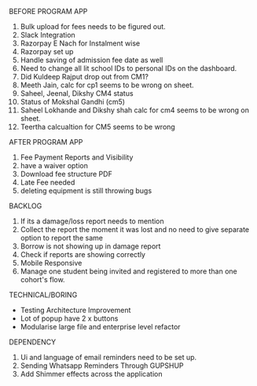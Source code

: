 BEFORE PROGRAM APP

1. Bulk upload for fees needs to be figured out.
2. Slack Integration
3. Razorpay E Nach for Instalment wise
4. Razorpay set up
5. Handle saving of admission fee date as well
6. Need to change all lit school IDs to personal IDs on the dashboard.
7. Did Kuldeep Rajput drop out from CM1?
8. Meeth Jain, calc for cp1 seems to be wrong on sheet.
9. Saheel, Jeenal, Dikshy CM4 status
10. Status of Mokshal Gandhi (cm5)
11. Saheel Lokhande and Dikshy shah calc for cm4 seems to be wrong on sheet.
12. Teertha calcualtion for CM5 seems to be wrong

AFTER PROGRAM APP

1. Fee Payment Reports and Visibility
2. have a waiver option
3. Download fee structure PDF
4. Late Fee needed
5. deleting equipment is still throwing bugs

BACKLOG

1. If its a damage/loss report needs to mention
2. Collect the report the moment it was lost and no need to give separate option to report the same
3. Borrow is not showing up in damage report
4. Check if reports are showing correctly
5. Mobile Responsive
6. Manage one student being invited and registered to more than one cohort's flow.

TECHNICAL/BORING

- Testing Architecture Improvement
- Lot of popup have 2 x buttons
- Modularise large file and enterprise level refactor

DEPENDENCY

1. Ui and language of email reminders need to be set up.
2. Sending Whatsapp Reminders Through GUPSHUP
3. Add Shimmer effects across the application
